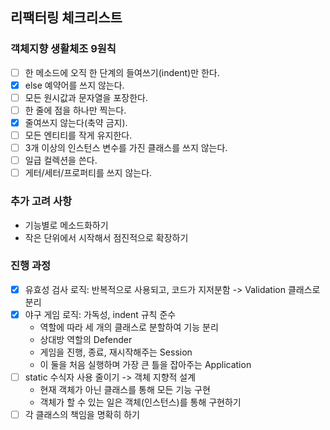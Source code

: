## 리팩터링 체크리스트

### 객체지향 생활체조 9원칙

- [ ] 한 메소드에 오직 한 단계의 들여쓰기(indent)만 한다.
- [x] else 예약어를 쓰지 않는다.
- [ ] 모든 원시값과 문자열을 포장한다.
- [ ] 한 줄에 점을 하나만 찍는다.
- [x] 줄여쓰지 않는다(축약 금지).
- [ ] 모든 엔티티를 작게 유지한다.
- [ ] 3개 이상의 인스턴스 변수를 가진 클래스를 쓰지 않는다.
- [ ] 일급 컬렉션을 쓴다.
- [ ] 게터/세터/프로퍼티를 쓰지 않는다.

### 추가 고려 사항

- 기능별로 메소드화하기
- 작은 단위에서 시작해서 점진적으로 확장하기

### 진행 과정

- [x] 유효성 검사 로직: 반복적으로 사용되고, 코드가 지저분함 -> Validation 클래스로 분리
- [x] 야구 게임 로직: 가독성, indent 규칙 준수
    - 역할에 따라 세 개의 클래스로 분할하여 기능 분리
    - 상대방 역할의 Defender
    - 게임을 진행, 종료, 재시작해주는 Session
    - 이 둘을 처음 실행하며 가장 큰 틀을 잡아주는 Application
- [ ] static 수식자 사용 줄이기 -> 객체 지향적 설계
    - 현재 객체가 아닌 클래스를 통해 모든 기능 구현
    - 객체가 할 수 있는 일은 객체(인스턴스)를 통해 구현하기
- [ ] 각 클래스의 책임을 명확히 하기
